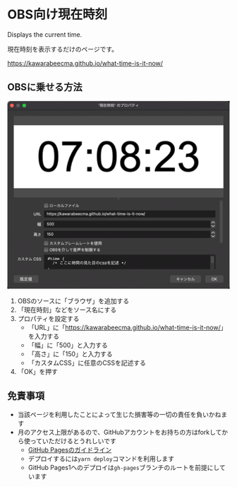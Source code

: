 # OBS向け現在時刻

Displays the current time.

現在時刻を表示するだけのページです。

<https://kawarabeecma.github.io/what-time-is-it-now/>

## OBSに乗せる方法

![](./obs.png)

1. OBSのソースに「ブラウザ」を追加する
2. 「現在時刻」などをソース名にする
3. プロパティを設定する
    - 「URL」に「<https://kawarabeecma.github.io/what-time-is-it-now/>」を入力する
    - 「幅」に「500」と入力する
    - 「高さ」に「150」と入力する
    - 「カスタムCSS」に任意のCSSを記述する
4. 「OK」を押す

## 免責事項

- 当該ページを利用したことによって生じた損害等の一切の責任を負いかねます
- 月のアクセス上限があるので、GitHubアカウントをお持ちの方はforkしてから使っていただけるとうれしいです
    - [GitHub Pagesのガイドライン](https://docs.github.com/ja/pages/getting-started-with-github-pages/about-github-pages)
    - デプロイするには`yarn deploy`コマンドを利用します
    - GitHub Pages1へのデプロイは`gh-pages`ブランチのルートを前提にしています
